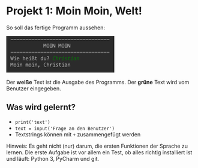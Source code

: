 # Projekt 1: Moin Moin, Welt!

So soll das fertige Programm aussehen:

![image](01-screenshot.png)


Der **weiße** Text ist die Ausgabe des Programms. Der **grüne** Text wird vom Benutzer eingegeben.


Was wird gelernt?
-------------------

* `print('text')`
* `text = input('Frage an den Benutzer')`
* Textstrings können mit `+` zusammengefügt werden

Hinweis: Es geht nicht (nur) darum, die ersten Funktionen der Sprache zu lernen. Die erste Aufgabe ist vor allem ein Test, ob alles richtig installiert ist und läuft: Python 3, PyCharm und git.
